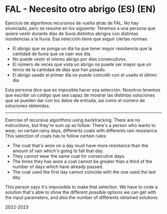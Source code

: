 # FAL - Necesito otro abrigo (ES) (EN)
Ejercicio de algoritmos recursivos de vuelta atrás de FAL. No hay enunciado, pero se resume en los siguiente: Tenemos a una persona que quiere vestir durante días de lluvia distintos abrigos con distintas resistencias a la lluvia. Esa selección tiene que seguir ciertas normas:

- El abrigo que se ponga un día ha que tener mayor resistencia que la cantidad de lluvia que va caer ese día.
- No puede vestir el mismo abrigo por días consecutivos.
- El número de veces que vista un abrigo no puede ser mayor que un tercio de la cantidad de días que han pasado.
- El abrigo usado el primer día no puede coincidir con el usado el último dia.

Esta persona dice que es imposible hacer esa selección. Nosotros tenemos que escribir un código que sea capaz de mostrar las distintas soluciones que se pueden dar con los datos de entrada, asi como el número de soluciones obtenidas.

-----------------------------------------------------------------------------------------------------------------------------------------------------------------------------

Exercise of recursive algorithms using backtracking. There are no instructions, but they're sum up as follow: There's a person who wants to wear, on certain rainy days, differents coats with differents rain resistance. This selection of coats has to follow certain rules:

- The coat that's wore on a day must have more resistance than the amount of rain which's going to fall that day.
- They cannot wear the same coat for consecutive days.
- The times they has wore a coat cannot be greater than a third of the number of days which have already passed.
- The coat used the first day cannot coincide with the one used the last day.

This person says it's impossible to make that selection. We have to code a solution that's able to show the different possible options we can get with the input parameters, and also the number of differents obtained solutions.

2022-2023
